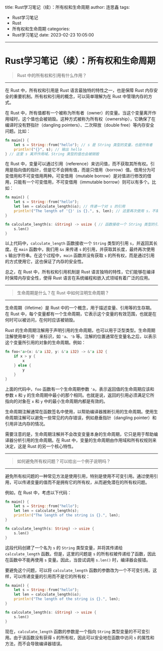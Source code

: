 title: Rust学习笔记（续）：所有权和生命周期
author: 连思鑫
tags:
  - Rust学习笔记
  - Rust
  - 所有权和生命周期
categories:
  - Rust学习笔记
date: 2023-02-23 10:05:00
---
# Rust学习笔记（续）：所有权和生命周期


> Rust 中的所有权和引用有什么作用？

---

在 Rust 中，所有权和引用是 Rust 语言最独特的特性之一，也是保障 Rust 内存安全的重要机制。所有权和引用的概念，可以简单理解为在 Rust 中管理内存的方式。

在 Rust 中，所有值都有一个被称为所有者（owner）的变量。当这个变量离开作用域时，这个值也会被销毁。这种方式被称为所有权（ownership），它确保了在编译时没有野指针（dangling pointers）、二次释放（double free）等内存安全问题。比如：


```rust
fn main() {
    let s = String::from("hello"); // s 是 String 类型的变量，也是所有者
    println!("{}", s); // 输出 hello
} // 这里 s 离开作用域，String 类型的值也会被销毁
```

在 Rust 中，变量可以通过引用（reference）来访问值，而不获取其所有权。引用是指向值的指针，但是它不会拥有值，而是只借用（borrow）值。借用分为可变借用和不可变借用两种。可变借用（mutable borrow）是对值进行修改的借用，只能有一个可变借用，不可变借用（immutable borrow）则可以有多个。比如：

```rust
fn main() {
    let s = String::from("hello");
    let len = calculate_length(&s); // 传递一个对 s 的引用
    println!("The length of '{}' is {}.", s, len); // 这里再次使用 s，不需要获取所有权
}

fn calculate_length(s: &String) -> usize { // 函数接收一个 String 类型的引用
    s.len()
}
```

以上代码中，`calculate_length` 函数接收一个 `String` 类型的引用 `s`，并返回其长度。在 `main` 函数中，我们用 `&s` 来传递 `s` 的引用，并获取其长度，最终再次使用 `s` 输出字符串。在这个过程中，`main` 函数并没有获取 `s` 的所有权，而是通过引用的方式使用它，这也保证了内存的安全性。

总之，在 Rust 中，所有权和引用机制是 Rust 语言独特的特性，它们能够在编译时保障内存安全性，使得 Rust 语言在系统编程和嵌入式领域有着广泛的应用。

---

> 生命周期是什么？在 Rust 中如何注明生命周期？

---

生命周期（lifetime）是 Rust 中的一个概念，用于描述变量、引用等的生存期。在 Rust 中，每个变量都有一个生命周期，它表示这个变量的有效范围，也就是在何时可以被访问，在何时应该被销毁。

Rust 的生命周期注解用于声明引用的生命周期，也可以用于泛型类型。生命周期注解使用单引号 `'` 来标识，如 `'a`、`'b` 等。注解的位置通常在变量名之后，以表示这个变量所引用的对象的生命周期。例如：


```rust
fn foo<'a>(x: &'a i32, y: &'a i32) -> &'a i32 {
    if x > y {
        x
    } else {
        y
    }
}
```

上面的代码中，`foo` 函数有一个生命周期参数 `'a`，表示返回值的生命周期应该和参数 `x` 和 `y` 的生命周期中最小的那个相同。也就是说，返回的引用必须满足它所指向的对象在 `x` 和 `y` 中的最小生命周期内都是有效的。

生命周期注解通常在函数签名中使用，以帮助编译器推断引用的生命周期。使用生命周期注解可以避免一些常见的内存错误，例如悬垂指针（dangling pointer）和引用非法内存的情况。

需要注意的是，生命周期注解并不会改变变量本身的生命周期，它只是用于帮助编译器分析引用的生命周期。在 Rust 中，变量的生命周期由作用域和所有权规则来决定，这是 Rust 的另一个核心特性。

---

> 如何避免所有权问题？可以给出一个例子说明吗？

---

避免所有权问题的一种常见方法是使用引用，特别是使用不可变引用。通过使用引用，可以传递变量的值而不是拥有它的所有权，从而避免潜在的所有权问题。

例如，在 Rust 中，考虑以下代码：


```rust
fn main() {
    let s = String::from("hello");
    let len = calculate_length(s);
    println!("The length of the string is {}.", len);
}

fn calculate_length(s: String) -> usize {
    s.len()
}
```

这段代码创建了一个名为 `s` 的 `String` 类型变量，并将其传递给 `calculate_length` 函数。但是，这里的问题是 `s` 的所有权被传递给了函数，因此在函数中不能再使用 `s` 变量。因此，当尝试调用 `s.len()` 时，编译器会报错。

要避免这个问题，可以将 `calculate_length` 函数的参数改为一个不可变引用。这样，可以传递变量的引用而不是它的所有权：


```rust
fn main() {
    let s = String::from("hello");
    let len = calculate_length(&s);
    println!("The length of the string is {}.", len);
}

fn calculate_length(s: &String) -> usize {
    s.len()
}
```

现在，`calculate_length` 函数的参数是一个指向 `String` 类型变量的不可变引用。由于该函数没有获得 `s` 的所有权，因此可以安全地在函数中访问 `s` 的属性和方法，而不会导致编译器错误。